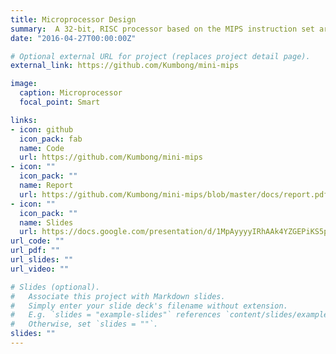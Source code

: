 ```yaml
---
title: Microprocessor Design
summary:  A 32-bit, RISC processor based on the MIPS instruction set architecture.
date: "2016-04-27T00:00:00Z"

# Optional external URL for project (replaces project detail page).
external_link: https://github.com/Kumbong/mini-mips

image:
  caption: Microprocessor
  focal_point: Smart

links:
- icon: github
  icon_pack: fab
  name: Code
  url: https://github.com/Kumbong/mini-mips
- icon: ""
  icon_pack: ""
  name: Report
  url: https://github.com/Kumbong/mini-mips/blob/master/docs/report.pdf
- icon: ""
  icon_pack: ""
  name: Slides
  url: https://docs.google.com/presentation/d/1MpAyyyyIRhAAk4YZGEPiKS5p76khfpoZ/edit#slide=id.p17
url_code: ""
url_pdf: ""
url_slides: ""
url_video: ""

# Slides (optional).
#   Associate this project with Markdown slides.
#   Simply enter your slide deck's filename without extension.
#   E.g. `slides = "example-slides"` references `content/slides/example-slides.md`.
#   Otherwise, set `slides = ""`.
slides: ""
---
```


